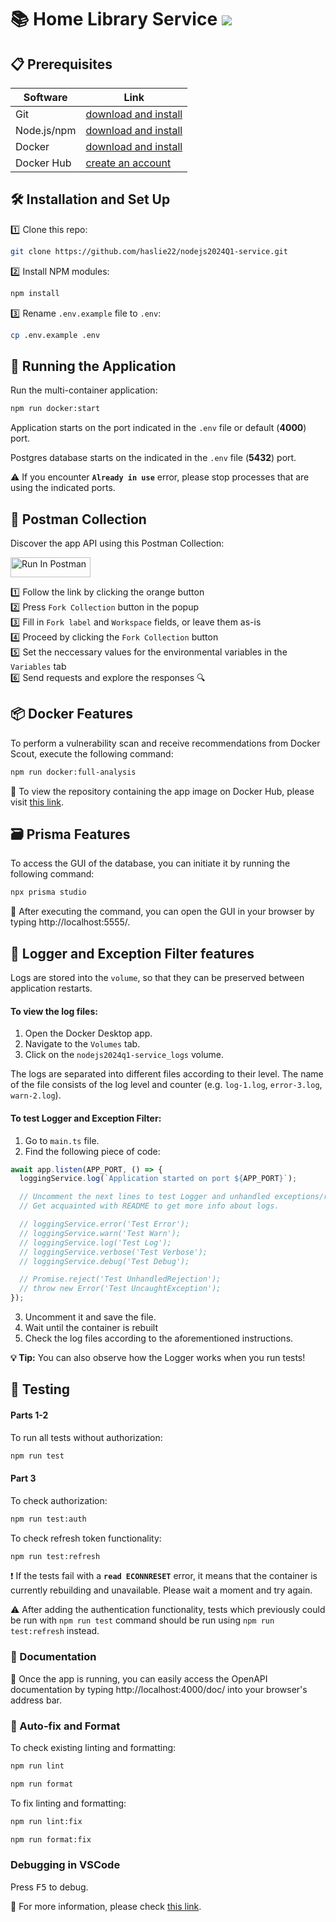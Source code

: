 # :books: Home Library Service [<img src="https://img.shields.io/badge/DockerHub-latest-blue.svg?logo=LOGO">](https://hub.docker.com/repository/docker/haslie22/home-library-service/general)

## :clipboard: Prerequisites

| Software    | Link                                                                    |
| ----------- | ----------------------------------------------------------------------- |
| Git         | [download and install](https://git-scm.com/downloads)                   |
| Node.js/npm | [download and install](https://nodejs.org/en/download/)                 |
| Docker      | [download and install](https://www.docker.com/products/docker-desktop/) |
| Docker Hub  | [create an account](https://hub.docker.com/)                            |

## :hammer_and_wrench: Installation and Set Up

:one: Clone this repo:

```bash
git clone https://github.com/haslie22/nodejs2024Q1-service.git
```

:two: Install NPM modules:

```bash
npm install
```

:three: Rename `.env.example` file to `.env`:

```bash
cp .env.example .env
```

## :rocket: Running the Application

Run the multi-container application:

```bash
npm run docker:start
```

Application starts on the port indicated in the `.env` file or default (**4000**) port.

Postgres database starts on the indicated in the `.env` file (**5432**) port.

:warning: If you encounter **`Already in use`** error, please stop processes that are using the indicated ports.

## :orange_book: Postman Collection

Discover the app API using this Postman Collection:

[<img src="https://run.pstmn.io/button.svg" alt="Run In Postman" style="width: 128px; height: 32px;">](https://god.gw.postman.com/run-collection/24383003-db2513cf-a587-4cd5-b0c7-9e4f8844c17f?action=collection%2Ffork&source=rip_markdown&collection-url=entityId%3D24383003-db2513cf-a587-4cd5-b0c7-9e4f8844c17f%26entityType%3Dcollection%26workspaceId%3Da7f2203f-5b3a-4a0a-a08b-a798ec838960)

:one: Follow the link by clicking the orange button  
:two: Press `Fork Collection` button in the popup  
:three: Fill in `Fork label` and `Workspace` fields, or leave them as-is  
:four: Proceed by clicking the `Fork Collection` button  
:five: Set the neccessary values for the environmental variables in the `Variables` tab  
:six: Send requests and explore the responses :mag:  

## :package: Docker Features

To perform a vulnerability scan and receive recommendations from Docker Scout, execute the following command:

```bash
npm run docker:full-analysis
```

:link: To view the repository containing the app image on Docker Hub, please visit [this link](https://hub.docker.com/repository/docker/haslie22/home-library-service/general).

## :card_file_box: Prisma Features

To access the GUI of the database, you can initiate it by running the following command:

```bash
npx prisma studio
```

:link: After executing the command, you can open the GUI in your browser by typing http://localhost:5555/.

## :vertical_traffic_light: Logger and Exception Filter features

Logs are stored into the `volume`, so that they can be preserved between application restarts.

#### To view the log files:

1. Open the Docker Desktop app.
2. Navigate to the `Volumes` tab.
3. Click on the `nodejs2024q1-service_logs` volume.

The logs are separated into different files according to their level. The name of the file consists of the log level and counter (e.g. `log-1.log`, `error-3.log`, `warn-2.log`).

#### To test Logger and Exception Filter:

1. Go to `main.ts` file.
2. Find the following piece of code:

```typescript
await app.listen(APP_PORT, () => {
  loggingService.log(`Application started on port ${APP_PORT}`);

  // Uncomment the next lines to test Logger and unhandled exceptions/rejections.
  // Get acquainted with README to get more info about logs.

  // loggingService.error('Test Error');
  // loggingService.warn('Test Warn');
  // loggingService.log('Test Log');
  // loggingService.verbose('Test Verbose');
  // loggingService.debug('Test Debug');

  // Promise.reject('Test UnhandledRejection');
  // throw new Error('Test UncaughtException');
});
```

3. Uncomment it and save the file.
4. Wait until the container is rebuilt
5. Check the log files according to the aforementioned instructions.

**:bulb: Tip:** You can also observe how the Logger works when you run tests!

## :test_tube: Testing

#### Parts 1-2

To run all tests without authorization:

```bash
npm run test
```

#### Part 3

To check authorization:

```bash
npm run test:auth
```

To check refresh token functionality:

```bash
npm run test:refresh
```

:exclamation: If the tests fail with a **`read ECONNRESET`** error, it means that the container is currently rebuilding and unavailable. Please wait a moment and try again.  

:warning: After adding the authentication functionality, tests which previously could be run with `npm run test` command should be run using `npm run test:refresh` instead.

### :memo: Documentation

:link: Once the app is running, you can easily access the OpenAPI documentation by typing http://localhost:4000/doc/ into your browser's address bar.

### :cherry_blossom: Auto-fix and Format

To check existing linting and formatting:

```bash
npm run lint
```

```bash
npm run format
```

To fix linting and formatting:

```bash
npm run lint:fix
```

```bash
npm run format:fix
```

### Debugging in VSCode

Press <kbd>F5</kbd> to debug.

:link: For more information, please check [this link](https://code.visualstudio.com/docs/editor/debugging).
